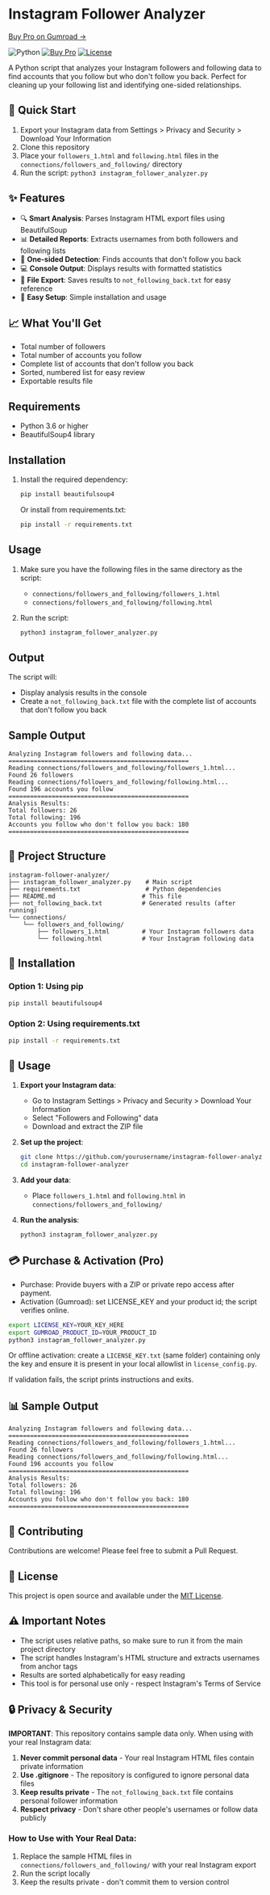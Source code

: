 # Instagram Follower Analyzer

[
  Buy Pro on Gumroad →
](https://alazhar4.gumroad.com/l/instgram)

![Python](https://img.shields.io/badge/Python-3.8%2B-3776AB?logo=python&logoColor=white)
[![Buy Pro](https://img.shields.io/badge/Buy%20Pro-Gumroad-36a9ae?logo=gumroad&logoColor=white)](https://alazhar4.gumroad.com/l/instgram)
[![License](https://img.shields.io/badge/License-MIT-informational)](LICENSE)

A Python script that analyzes your Instagram followers and following data to find accounts that you follow but who don't follow you back. Perfect for cleaning up your following list and identifying one-sided relationships.

## 🚀 Quick Start

1. Export your Instagram data from Settings > Privacy and Security > Download Your Information
2. Clone this repository
3. Place your `followers_1.html` and `following.html` files in the `connections/followers_and_following/` directory
4. Run the script: `python3 instagram_follower_analyzer.py`

## ✨ Features

- 🔍 **Smart Analysis**: Parses Instagram HTML export files using BeautifulSoup
- 📊 **Detailed Reports**: Extracts usernames from both followers and following lists
- 🎯 **One-sided Detection**: Finds accounts that don't follow you back
- 💻 **Console Output**: Displays results with formatted statistics
- 📄 **File Export**: Saves results to `not_following_back.txt` for easy reference
- 🚀 **Easy Setup**: Simple installation and usage

## 📈 What You'll Get

- Total number of followers
- Total number of accounts you follow
- Complete list of accounts that don't follow you back
- Sorted, numbered list for easy review
- Exportable results file

## Requirements

- Python 3.6 or higher
- BeautifulSoup4 library

## Installation

1. Install the required dependency:
   ```bash
   pip install beautifulsoup4
   ```
   
   Or install from requirements.txt:
   ```bash
   pip install -r requirements.txt
   ```

## Usage

1. Make sure you have the following files in the same directory as the script:
   - `connections/followers_and_following/followers_1.html`
   - `connections/followers_and_following/following.html`

2. Run the script:
   ```bash
   python3 instagram_follower_analyzer.py
   ```

## Output

The script will:
- Display analysis results in the console
- Create a `not_following_back.txt` file with the complete list of accounts that don't follow you back

## Sample Output

```
Analyzing Instagram followers and following data...
==================================================
Reading connections/followers_and_following/followers_1.html...
Found 26 followers
Reading connections/followers_and_following/following.html...
Found 196 accounts you follow
==================================================
Analysis Results:
Total followers: 26
Total following: 196
Accounts you follow who don't follow you back: 180
==================================================
```

## 📁 Project Structure

```
instagram-follower-analyzer/
├── instagram_follower_analyzer.py    # Main script
├── requirements.txt                  # Python dependencies
├── README.md                        # This file
├── not_following_back.txt           # Generated results (after running)
└── connections/
    └── followers_and_following/
        ├── followers_1.html         # Your Instagram followers data
        └── following.html           # Your Instagram following data
```

## 🔧 Installation

### Option 1: Using pip
```bash
pip install beautifulsoup4
```

### Option 2: Using requirements.txt
```bash
pip install -r requirements.txt
```

## 🚀 Usage

1. **Export your Instagram data**:
   - Go to Instagram Settings > Privacy and Security > Download Your Information
   - Select "Followers and Following" data
   - Download and extract the ZIP file

2. **Set up the project**:
   ```bash
   git clone https://github.com/yourusername/instagram-follower-analyzer.git
   cd instagram-follower-analyzer
   ```

3. **Add your data**:
   - Place `followers_1.html` and `following.html` in `connections/followers_and_following/`

4. **Run the analysis**:
   ```bash
   python3 instagram_follower_analyzer.py
   ```

## 💳 Purchase & Activation (Pro)

- Purchase: Provide buyers with a ZIP or private repo access after payment.
- Activation (Gumroad): set LICENSE_KEY and your product id; the script verifies online.

```bash
export LICENSE_KEY=YOUR_KEY_HERE
export GUMROAD_PRODUCT_ID=YOUR_PRODUCT_ID
python3 instagram_follower_analyzer.py
```

Or offline activation: create a `LICENSE_KEY.txt` (same folder) containing only the key and ensure it is present in your local allowlist in `license_config.py`.

If validation fails, the script prints instructions and exits.

## 📊 Sample Output

```
Analyzing Instagram followers and following data...
==================================================
Reading connections/followers_and_following/followers_1.html...
Found 26 followers
Reading connections/followers_and_following/following.html...
Found 196 accounts you follow
==================================================
Analysis Results:
Total followers: 26
Total following: 196
Accounts you follow who don't follow you back: 180
==================================================
```

## 🤝 Contributing

Contributions are welcome! Please feel free to submit a Pull Request.

## 📝 License

This project is open source and available under the [MIT License](LICENSE).

## ⚠️ Important Notes

- The script uses relative paths, so make sure to run it from the main project directory
- The script handles Instagram's HTML structure and extracts usernames from anchor tags
- Results are sorted alphabetically for easy reading
- This tool is for personal use only - respect Instagram's Terms of Service

## 🔒 Privacy & Security

**IMPORTANT**: This repository contains sample data only. When using with your real Instagram data:

1. **Never commit personal data** - Your real Instagram HTML files contain private information
2. **Use .gitignore** - The repository is configured to ignore personal data files
3. **Keep results private** - The `not_following_back.txt` file contains personal follower information
4. **Respect privacy** - Don't share other people's usernames or follow data publicly

### How to Use with Your Real Data:
1. Replace the sample HTML files in `connections/followers_and_following/` with your real Instagram export
2. Run the script locally
3. Keep the results private - don't commit them to version control

